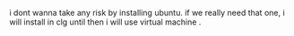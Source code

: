 i dont wanna take any risk by installing ubuntu. if we really need that one, i will install in clg until then i will use virtual machine .
